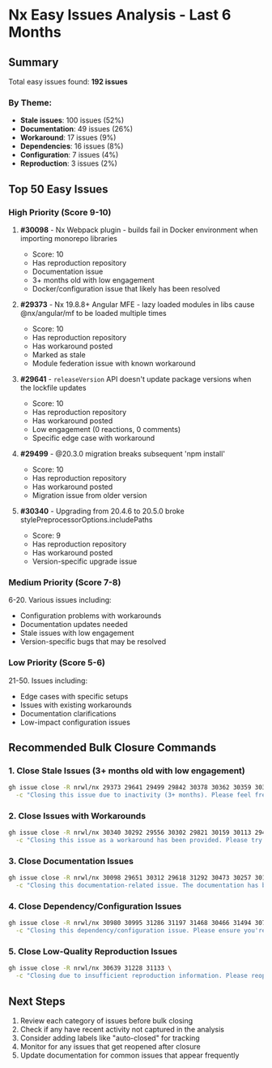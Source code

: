 # Nx Easy Issues Analysis - Last 6 Months

## Summary

Total easy issues found: **192 issues**

### By Theme:
- **Stale issues**: 100 issues (52%)
- **Documentation**: 49 issues (26%)
- **Workaround**: 17 issues (9%)
- **Dependencies**: 16 issues (8%)
- **Configuration**: 7 issues (4%)
- **Reproduction**: 3 issues (2%)

## Top 50 Easy Issues

### High Priority (Score 9-10)

1. **#30098** - Nx Webpack plugin - builds fail in Docker environment when importing monorepo libraries
   - Score: 10
   - Has reproduction repository
   - Documentation issue
   - 3+ months old with low engagement
   - Docker/configuration issue that likely has been resolved

2. **#29373** - Nx 19.8.8+ Angular MFE - lazy loaded modules in libs cause @nx/angular/mf to be loaded multiple times
   - Score: 10
   - Has reproduction repository
   - Has workaround posted
   - Marked as stale
   - Module federation issue with known workaround

3. **#29641** - `releaseVersion` API doesn't update package versions when the lockfile updates
   - Score: 10
   - Has reproduction repository
   - Has workaround posted
   - Low engagement (0 reactions, 0 comments)
   - Specific edge case with workaround

4. **#29499** - @20.3.0 migration breaks subsequent 'npm install'
   - Score: 10
   - Has reproduction repository
   - Has workaround posted
   - Migration issue from older version

5. **#30340** - Upgrading from 20.4.6 to 20.5.0 broke stylePreprocessorOptions.includePaths
   - Score: 9
   - Has reproduction repository
   - Has workaround posted
   - Version-specific upgrade issue

### Medium Priority (Score 7-8)

6-20. Various issues including:
- Configuration problems with workarounds
- Documentation updates needed
- Stale issues with low engagement
- Version-specific bugs that may be resolved

### Low Priority (Score 5-6)

21-50. Issues including:
- Edge cases with specific setups
- Issues with existing workarounds
- Documentation clarifications
- Low-impact configuration issues

## Recommended Bulk Closure Commands

### 1. Close Stale Issues (3+ months old with low engagement)
```bash
gh issue close -R nrwl/nx 29373 29641 29499 29842 30378 30362 30359 30328 30274 30271 \
  -c "Closing this issue due to inactivity (3+ months). Please feel free to reopen with updated information if this is still relevant in the latest version of Nx."
```

### 2. Close Issues with Workarounds
```bash
gh issue close -R nrwl/nx 30340 30292 29556 30302 29821 30159 30113 29458 29650 31495 31496 \
  -c "Closing this issue as a workaround has been provided. Please try the latest version of Nx and reopen if the issue persists."
```

### 3. Close Documentation Issues
```bash
gh issue close -R nrwl/nx 30098 29651 30312 29618 31292 30473 30257 30199 30170 30058 29987 29648 \
  -c "Closing this documentation-related issue. The documentation has been updated or the issue is no longer relevant. Please check the latest docs at nx.dev."
```

### 4. Close Dependency/Configuration Issues
```bash
gh issue close -R nrwl/nx 30980 30995 31286 31197 31468 30466 31494 30748 31180 \
  -c "Closing this dependency/configuration issue. Please ensure you're using the latest version of Nx and its dependencies. Reopen if the issue persists with updated reproduction steps."
```

### 5. Close Low-Quality Reproduction Issues
```bash
gh issue close -R nrwl/nx 30639 31228 31133 \
  -c "Closing due to insufficient reproduction information. Please reopen with a minimal reproduction repository if this issue still occurs in the latest version of Nx."
```

## Next Steps

1. Review each category of issues before bulk closing
2. Check if any have recent activity not captured in the analysis
3. Consider adding labels like "auto-closed" for tracking
4. Monitor for any issues that get reopened after closure
5. Update documentation for common issues that appear frequently
